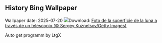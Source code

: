 ## History Bing Wallpaper
Wallpaper date: 2025-07-20
![](https://www.bing.com/th?id=OHR.BigMoon_ES-ES7673891948_UHD.jpg&w=1000)Download: [Foto de la superficie de la luna a través de un telescopio (© Sergey Kuznetsov/Getty Images)](https://www.bing.com/th?id=OHR.BigMoon_ES-ES7673891948_UHD.jpg)

Auto get programm by LtgX
